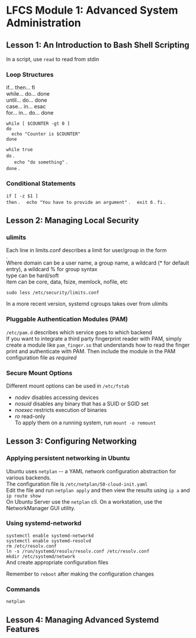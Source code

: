 # LFCS Module 1: Advanced System Administration
## Lesson 1: An Introduction to Bash Shell Scripting
In a script, use `read` to read from stdin

### Loop Structures
if... then... fi  
while... do... done  
until... do... done  
case... in... esac  
for... in... do... done  

`while [ $COUNTER -gt 0 ]`  
`do`  
`  echo "Counter is $COUNTER"`  
`done`  
  
  
`while true`  
`do` .  
`   echo "do something"` .  
`done` .  

### Conditional Statements
`if [ -z $1 ]`    
`then` . 
`  echo "You have to provide an argument"` . 
`  exit 6` . 
`fi` . 

## Lesson 2: Managing Local Security
### ulimits
Each line in limits.conf describes a limit for user/group in the form  
<domain> <type> <item> <value> .  
Where domain can be a user name, a group name, a wildcard (* for default entry), a wildcard % for group syntax  
type can be hard/soft  
item can be core, data, fsize, memlock, nofile, etc  

`sudo less /etc/security/limits.conf` 

In a more recent version, systemd cgroups takes over from ulimits

### Pluggable Authentication Modules (PAM)
`/etc/pam.d` describes which service goes to which backend  
If you want to integrate a third party fingerprint reader with PAM, simply create a module like `pam_finger.so` that understands how to read the finger print and authenticate with PAM. Then include the module in the PAM configuration file as *required*  

### Secure Mount Options
Different mount options can be used in `/etc/fstab`  
* *nodev* disables accessing devices  
* *nosuid* disables any binary that has a SUID or SGID set  
* *noexec* restricts execution of binaries  
* *ro* read-only  
To apply them on a running system, run `mount -o remount`  

## Lesson 3: Configuring Networking

### Applying persistent networking in Ubuntu
Ubuntu uses `netplan` -- a YAML network configuration abstraction for various backends.  
The configuration file is `/etc/netplan/50-cloud-init.yaml`  
Edit the file and run `netplan apply` and then view the results using `ip a` and `ip route show`   
On Ubuntu Server use the `netplan` cli. On a workstation, use the NetworkManager GUI utility.  

### Using systemd-networkd
`systemctl enable systemd-networkd`  
`systemctl enable systemd-resolvd`  
`rm /etc/resolv.conf`  
`ln -s /run/systemd/resolv/resolv.conf /etc/resolv.conf`  
`mkdir /etc/systemd/network`  
And create appropriate configuration files  

Remember to `reboot` after making the configuration changes

### Commands
`netplan`



## Lesson 4: Managing Advanced Systemd Features



